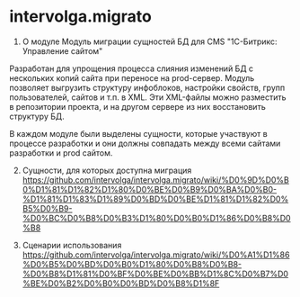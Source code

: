 # intervolga.migrato
1. О модуле
Модуль миграции сущностей БД для CMS "1С-Битрикс: Управление сайтом"

Разработан для упрощения процесса слияния изменений БД с нескольких копий сайта при переносе на prod-сервер. Модуль позволяет выгрузить структуру инфоблоков, настройки свойств, групп пользователей, сайтов и т.п. в XML. Эти XML-файлы можно разместить в репозитории проекта, и на другом сервере из них восстановить структуру БД. 

В каждом модуле были выделены сущности, которые участвуют в процессе разработки и они должны совпадать между всеми сайтами разработки и prod сайтом.

2. Сущности, для которых доступна миграция
https://github.com/intervolga/intervolga.migrato/wiki/%D0%9D%D0%B0%D1%81%D1%82%D1%80%D0%BE%D0%B9%D0%BA%D0%B0-%D1%81%D1%83%D1%89%D0%BD%D0%BE%D1%81%D1%82%D0%B5%D0%B9-%D0%BC%D0%B8%D0%B3%D1%80%D0%B0%D1%86%D0%B8%D0%B8

3. Сценарии использования
https://github.com/intervolga/intervolga.migrato/wiki/%D0%A1%D1%86%D0%B5%D0%BD%D0%B0%D1%80%D0%B8%D0%B8-%D0%B8%D1%81%D0%BF%D0%BE%D0%BB%D1%8C%D0%B7%D0%BE%D0%B2%D0%B0%D0%BD%D0%B8%D1%8F
